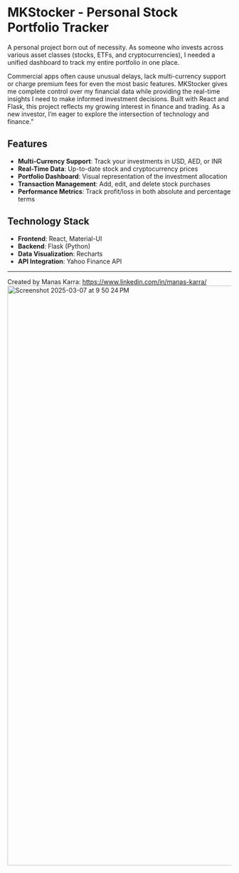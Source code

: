 # MKStocker - Personal Stock Portfolio Tracker

A personal project born out of necessity. As someone who invests across various asset classes (stocks, ETFs, and cryptocurrencies), I needed a unified dashboard to track my entire portfolio in one place.

Commercial apps often cause unusual delays, lack multi-currency support or charge premium fees for even the most basic features. MKStocker gives me complete control over my financial data while providing the real-time insights I need to make informed investment decisions. 
Built with React and Flask, this project reflects my growing interest in finance and trading. As a new investor, I’m eager to explore the intersection of technology and finance.”

## Features

- **Multi-Currency Support**: Track your investments in USD, AED, or INR
- **Real-Time Data**: Up-to-date stock and cryptocurrency prices
- **Portfolio Dashboard**: Visual representation of the investment allocation
- **Transaction Management**: Add, edit, and delete stock purchases
- **Performance Metrics**: Track profit/loss in both absolute and percentage terms

## Technology Stack

- **Frontend**: React, Material-UI
- **Backend**: Flask (Python)
- **Data Visualization**: Recharts
- **API Integration**: Yahoo Finance API

---

Created by Manas Karra: https://www.linkedin.com/in/manas-karra/
<img width="1303" alt="Screenshot 2025-03-07 at 9 50 24 PM" src="https://github.com/user-attachments/assets/639f2cce-11f4-4d1c-be72-e7fcfcb90136" />
